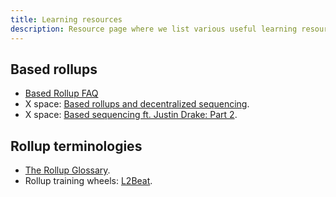 ```yaml
---
title: Learning resources
description: Resource page where we list various useful learning resources.
---
```


## Based rollups

- [Based Rollup FAQ](https://taiko.mirror.xyz/7dfMydX1FqEx9_sOvhRt3V8hJksKSIWjzhCVu7FyMZU)
- X space: [Based rollups and decentralized sequencing](https://www.youtube.com/watch?v=eS5s08sgjuo).
- X space: [Based sequencing ft. Justin Drake: Part 2](https://www.youtube.com/watch?v=RqgIEkAfpks).

## Rollup terminologies

- [The Rollup Glossary](https://rollup-glossary.vercel.app).
- Rollup training wheels: [L2Beat](https://l2beat.com).
